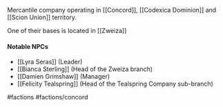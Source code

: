 Mercantile company operating in [[Concord]], [[Codexica Dominion]] and [[Scion Union]] territory.

One of their bases is located in [[Zweiza]]

#### Notable NPCs
* [[Lyra Seras]] (Leader)
* [[Bianca Sterling]] (Head of the Zweiza branch)
* [[Damien Grimshaw]] (Manager)
* [[Felicity Tealspring]] (Head of the Tealspring Company sub-branch)



#factions #factions/concord 